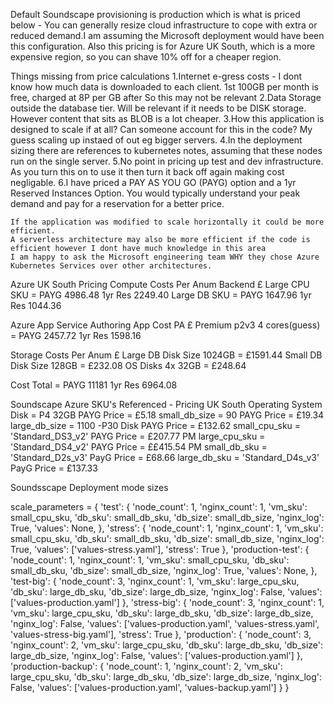 
Default Soundscape provisioning is production which is what is priced below - You can generally resize cloud infrastructure to cope with extra or reduced demand.I am assuming the Microsoft deployment would have been this configuration. Also this pricing is for Azure UK South, which is a more expensive region, so you can shave 10% off for a cheaper region.

Things missing from price calculations 
    1.Internet e-gress costs - I dont know how much data is downloaded to each client. 1st 100GB per month is free, charged at 8P per GB after So this may not be relevant
    2.Data Storage outside the database tier. Will be relevant if it needs to be DISK storage. However content that sits as BLOB is a lot cheaper.
    3.How this application is designed to scale if at all? Can someone account for this in the code? My guess  scaling up instaed of out eg bigger servers.
    4.In the deployment sizing there are references to kubernetes notes, assuming that these nodes run on the single server.
    5.No point in pricing up test and dev infrastructure. As you turn this on to use it then turn it back off again making cost negligable.
    6.I have priced a PAY AS YOU GO (PAYG) option and a 1yr Reserved Instances Option. 
    You would typically understand your peak demand and pay for a reservation for a better price. 
    
    If the application was modified to scale horizontally it could be more efficient. 
    A serverless architecture may also be more efficient if the code is efficient however I dont have much knowledge in this area 
    I am happy to ask the Microsoft engineering team WHY they chose Azure Kubernetes Services over other architectures. 

Azure UK South Pricing
Compute Costs Per Anum Backend £
    Large CPU SKU = PAYG 4986.48    1yr Res 2249.40
    Large DB SKU  = PAYG 1647.96    1yr Res 1044.36

Azure App Service Authoring App Cost PA £ 
    Premium p2v3 4 cores(guess) = PAYG 2457.72     1yr Res 1598.16

Storage Costs Per Anum £
    Large DB Disk Size 1024GB = £1591.44
    Small DB Disk Size 128GB  = £232.08
    OS Disks 4x 32GB          = £248.64

Cost Total = PAYG 11181     1yr Res 6964.08


Soundscape Azure SKU's Referenced  - Pricing UK South
Operating System Disk = P4 32GB   PAYG Price = £5.18
small_db_size = 90                PAYG Price = £19.34
large_db_size = 1100 -P30 Disk    PAYG Price = £132.62
small_cpu_sku = 'Standard_DS3_v2' PAYG Price = £207.77 PM
large_cpu_sku = 'Standard_DS4_v2' PAYG Price = ££415.54 PM
small_db_sku = 'Standard_D2s_v3'  PayG Price = £68.66
large_db_sku = 'Standard_D4s_v3'  PayG Price = £137.33


Soundsscape Deployment mode sizes

scale_parameters = {
    'test': {
        'node_count': 1,
        'nginx_count': 1,
        'vm_sku': small_cpu_sku,
        'db_sku': small_db_sku,
        'db_size': small_db_size,
        'nginx_log': True,
        'values': None,
    },
    'stress': {
        'node_count': 1,
        'nginx_count': 1,
        'vm_sku': small_cpu_sku,
        'db_sku': small_db_sku,
        'db_size': small_db_size,
        'nginx_log': True,
        'values': ['values-stress.yaml'],
        'stress': True
    },
    'production-test': {
        'node_count': 1,
        'nginx_count': 1,
        'vm_sku': small_cpu_sku,
        'db_sku': small_db_sku,
        'db_size': small_db_size,
        'nginx_log': True,
        'values': None,
    },
    'test-big': {
        'node_count': 3,
        'nginx_count': 1,
        'vm_sku': large_cpu_sku,
        'db_sku': large_db_sku,
        'db_size': large_db_size,
        'nginx_log': False,
        'values': ['values-production.yaml']
    },
    'stress-big': {
        'node_count': 3,
        'nginx_count': 1,
        'vm_sku': large_cpu_sku,
        'db_sku': large_db_sku,
        'db_size': large_db_size,
        'nginx_log': False,
        'values': ['values-production.yaml', 'values-stress.yaml', 'values-stress-big.yaml'],
        'stress': True
    },
    'production': {
        'node_count': 3,
        'nginx_count': 2,
        'vm_sku': large_cpu_sku,
        'db_sku': large_db_sku,
        'db_size': large_db_size,
        'nginx_log': False,
        'values': ['values-production.yaml']
    },
    'production-backup': {
        'node_count': 1,
        'nginx_count': 2,
        'vm_sku': large_cpu_sku,
        'db_sku': large_db_sku,
        'db_size': large_db_size,
        'nginx_log': False,
        'values': ['values-production.yaml', 'values-backup.yaml']
    }
}
